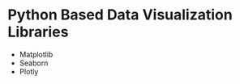 # Python Based Data Visualization Libraries
<ul>
<li>Matplotlib</li>
<li>Seaborn</li>
<li>Plotly</li>

<ul>
